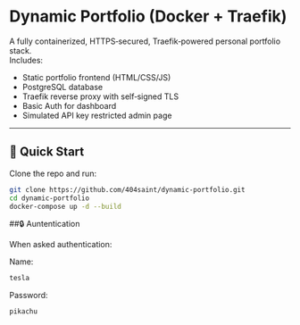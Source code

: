 # Dynamic Portfolio (Docker + Traefik)

A fully containerized, HTTPS‑secured, Traefik‑powered personal portfolio stack.  
Includes:
- Static portfolio frontend (HTML/CSS/JS)
- PostgreSQL database
- Traefik reverse proxy with self‑signed TLS
- Basic Auth for dashboard
- Simulated API key restricted admin page

---

## 🚀 Quick Start

Clone the repo and run:

```bash
git clone https://github.com/404saint/dynamic-portfolio.git
cd dynamic-portfolio
docker-compose up -d --build
```

##🔒 Auntentication

When asked authentication:

Name:
```bash
tesla
```
Password:
```bash
pikachu
